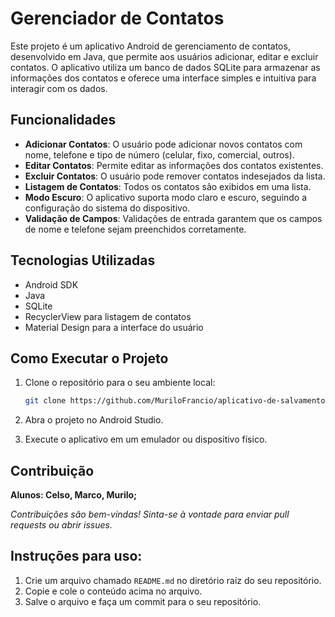 # Gerenciador de Contatos

Este projeto é um aplicativo Android de gerenciamento de contatos, desenvolvido em Java, que permite aos usuários adicionar, editar e excluir contatos. O aplicativo utiliza um banco de dados SQLite para armazenar as informações dos contatos e oferece uma interface simples e intuitiva para interagir com os dados.

## Funcionalidades

- **Adicionar Contatos**: O usuário pode adicionar novos contatos com nome, telefone e tipo de número (celular, fixo, comercial, outros).
- **Editar Contatos**: Permite editar as informações dos contatos existentes.
- **Excluir Contatos**: O usuário pode remover contatos indesejados da lista.
- **Listagem de Contatos**: Todos os contatos são exibidos em uma lista.
- **Modo Escuro**: O aplicativo suporta modo claro e escuro, seguindo a configuração do sistema do dispositivo.
- **Validação de Campos**: Validações de entrada garantem que os campos de nome e telefone sejam preenchidos corretamente.

## Tecnologias Utilizadas

- Android SDK
- Java
- SQLite
- RecyclerView para listagem de contatos
- Material Design para a interface do usuário

## Como Executar o Projeto

1. Clone o repositório para o seu ambiente local:
   ```bash
   git clone https://github.com/MuriloFrancio/aplicativo-de-salvamento-de-contatos.git
2. Abra o projeto no Android Studio.

3. Execute o aplicativo em um emulador ou dispositivo físico.


## Contribuição

**Alunos: Celso, Marco, Murilo;**

*Contribuições são bem-vindas! Sinta-se à vontade para enviar pull requests ou abrir issues.*



## Instruções para uso:

1. Crie um arquivo chamado `README.md` no diretório raiz do seu repositório.
2. Copie e cole o conteúdo acima no arquivo.
3. Salve o arquivo e faça um commit para o seu repositório.
